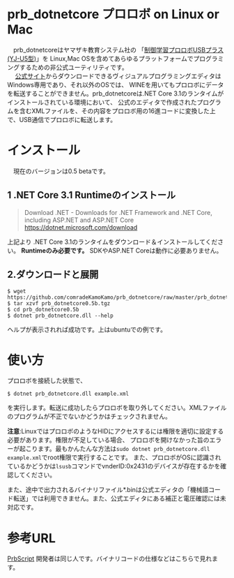 # prb_dotnetcore プロロボ on Linux or Mac
　prb_dotnetcoreはヤマザキ教育システム社の
 「[制御学習プロロボUSBプラス(YJ-U5型)](http://www.yamazaki-kk.com/technique/detail.php?id=58&t=1&c=5)」を
 Linux,Mac OSを含めてあらゆるプラットフォームでプログラミングするための非公式ユーティリティです。  
　 [公式サイト](http://www.yamazaki-kk.com/t_materials/)からダウンロードできるヴィジュアルプログラミングエディタはWindows専用であり、それ以外のOSでは、
 WINEを用いてもプロロボにデータを転送することができません。prb_dotnetcoreは.NET Core 3.1のランタイムがインストールされている環境において、
 公式のエディタで作成されたプログラムを含むXMLファイルを、その内容をプロロボ用の16進コードに変換した上で、USB通信でプロロボに転送します。

# インストール
　現在のバージョンは0.5 betaです。
## 1 .NET Core 3.1 Runtimeのインストール
>Download .NET - Downloads for .NET Framework and .NET Core, including ASP.NET and ASP.NET Core
>https://dotnet.microsoft.com/download  

上記より .NET Core 3.1のランタイムをダウンロード＆インストールしてください。
**Runtimeのみ必要です。** SDKやASP.NET Coreは動作に必要ありません。

## 2.ダウンロードと展開
 ~~~
 $ wget https://github.com/comradeKamoKamo/prb_dotnetcore/raw/master/prb_dotnetcore0.5b.tgz
 $ tar xzvf prb_dotnetcore0.5b.tgz
 $ cd prb_dotnetcore0.5b
 $ dotnet prb_dotnetcore.dll --help
 ~~~
ヘルプが表示されれば成功です。上はubuntuでの例です。

# 使い方
プロロボを接続した状態で、
~~~
$ dotnet prb_dotnetcore.dll example.xml
~~~
を実行します。転送に成功したらプロロボを取り外してください。XMLファイルのプログラムが不正でないかどうかはチェックされません。   

**注意**:LinuxではプロロボのようなHIDにアクセスするには権限を適切に設定する必要があります。権限が不足している場合、
プロロボを開けなかった旨のエラーが起こります。最もかんたんな方法は```sudo dotnet prb_dotnetcore.dll example.xml```でroot権限で実行することです。
また、プロロボがOSに認識されているかどうかは```lsusb```コマンドでvnderID:0x2431のデバイスが存在するかを確認してください。  

また、途中で出力されるバイナリファイル*.binは公式エディタの「機械語コード転送」では利用できません。また、公式エディタにある補正と電圧確認には未対応です。
# 参考URL
[PrbScript](https://ttnohp.web.fc2.com/prb/) 開発者は同じ人です。バイナリコードの仕様などはこちらで見れます。
